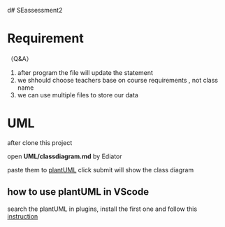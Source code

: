 d# SEassessment2

# Requirement
（Q&A）
1. after program the file will update the statement
2. we shhould choose teachers base on course requirements , not class name
3. we can use multiple files to store our data

# UML
after clone this project

open **UML/classdiagram.md** by Ediator

paste them to [plantUML](https://www.plantuml.com/plantuml/umla/VL9FJ_im3BtlKrWz_NwW7RXps83Z16ZZFfd6wuBQP2GfKZNuxZXTmb9hsYr-_cE_bxVm0LtektPMj-Wzl9Bpri0HPdFmmMdJWC6EOgXD06m8_X8D6KKERk7BQWMUmZQM_ljV8jW8uDHqnWwEvtBuCqiNB5MdZUOL6Ao38wzREeV3YY5UZBkTpwser7P4hapRn7oS8kPY6PqfTVWnXW_MjeG6EAzDJ9IKojOfEMvFK9OeWQ8kZxro-EfbC-NUsil4yvVjj4dezdsGInMr5EYYMYVGdtQdMVVVSobOaKcYyeLGtLLmmqZLeHcgL9GfFDhUUNh2GCnaj8_28RqwQy8-lGV2YOkuIiWQYwTGx95450Og9NmZhFUiyfe-U-teUFxcCVySVJqlhkGiki0l0PDH2OpNrdZ0MWScaZKP1IoFo-E5zVDu0O_Z9PYto0do_wHfrj8qhZHDc2eYxIFpR2J9fJ2JA1PdoNGocFWJQQ12TUOYix9PnboQBRWWe_gk_GK0) click submit will show the class diagram
## how to use plantUML in VScode
search the plantUML in plugins, install the first one
and follow this [instruction](https://marketplace.visualstudio.com/items?itemName=jebbs.plantuml)
